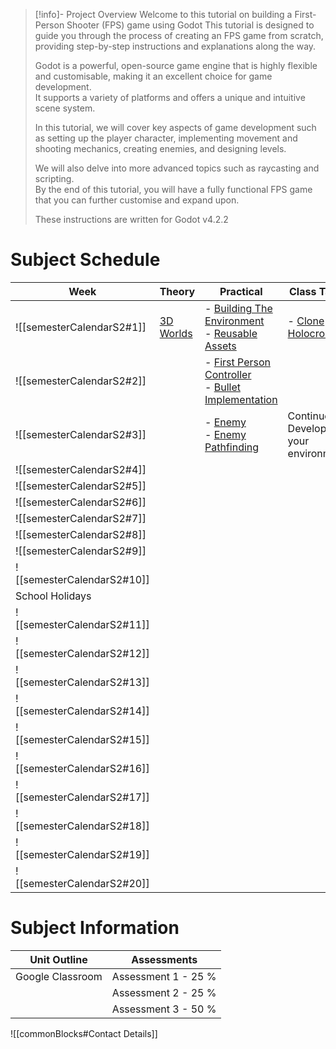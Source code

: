 > [!info]- Project Overview
> Welcome to this tutorial on building a First-Person Shooter (FPS) game using Godot
>   This tutorial is designed to guide you through the process of creating an FPS game from scratch, providing step-by-step instructions and explanations along the way.  
>   
>   Godot is a powerful, open-source game engine that is highly flexible and customisable, making it an excellent choice for game development.   
>   It supports a variety of platforms and offers a unique and intuitive scene system.    
>   
>   In this tutorial, we will cover key aspects of game development such as setting up the player character, implementing movement and shooting mechanics, creating enemies, and designing levels.   
>   
>   We will also delve into more advanced topics such as raycasting and scripting.    
>   By the end of this tutorial, you will have a fully functional FPS game that you can further customise and expand upon.  
>   
>   These instructions are written for Godot v4.2.2  

# Subject Schedule

| Week                       | Theory                                                                        | Practical                                                                                                                                                                                                                      | Class Tasks                                            | Assessment |
| -------------------------- | ----------------------------------------------------------------------------- | ------------------------------------------------------------------------------------------------------------------------------------------------------------------------------------------------------------------------------ | ------------------------------------------------------ | ---------- |
| ![[semesterCalendarS2#1]]  | [3D Worlds](ISD/2%20-%20Digital%20Applications/_topics/theory/3D%20Worlds.md) | - [Building The Environment](ISD/2%20-%20Digital%20Applications/_topics/tutorials/Building%20The%20Environment.md) <br>- [Reusable Assets](ISD/2%20-%20Digital%20Applications/_topics/tutorials/Reusable%20Assets.md)          | - [Clone Holocron](_sharedContent/Clone%20Holocron.md) |            |
| ![[semesterCalendarS2#2]]  |                                                                               | - [First Person Controller](ISD/2%20-%20Digital%20Applications/_topics/tutorials/First%20Person%20Controller.md)<br>- [Bullet Implementation](ISD/2%20-%20Digital%20Applications/_topics/tutorials/Bullet%20Implementation.md) |                                                        |            |
| ![[semesterCalendarS2#3]]  |                                                                               | - [Enemy](ISD/2%20-%20Digital%20Applications/_topics/tutorials/Enemy.md) <br>- [Enemy Pathfinding](ISD/2%20-%20Digital%20Applications/_topics/tutorials/Enemy%20Pathfinding.md) <br>                                           | Continue Developing your environment.                  |            |
| ![[semesterCalendarS2#4]]  |                                                                               |                                                                                                                                                                                                                                |                                                        |            |
| ![[semesterCalendarS2#5]]  |                                                                               |                                                                                                                                                                                                                                |                                                        |            |
| ![[semesterCalendarS2#6]]  |                                                                               |                                                                                                                                                                                                                                |                                                        |            |
| ![[semesterCalendarS2#7]]  |                                                                               |                                                                                                                                                                                                                                |                                                        |            |
| ![[semesterCalendarS2#8]]  |                                                                               |                                                                                                                                                                                                                                |                                                        |            |
| ![[semesterCalendarS2#9]]  |                                                                               |                                                                                                                                                                                                                                |                                                        |            |
| ![[semesterCalendarS2#10]] |                                                                               |                                                                                                                                                                                                                                |                                                        |            |
| School Holidays            |                                                                               |                                                                                                                                                                                                                                |                                                        |            |
| ![[semesterCalendarS2#11]] |                                                                               |                                                                                                                                                                                                                                |                                                        |            |
| ![[semesterCalendarS2#12]] |                                                                               |                                                                                                                                                                                                                                |                                                        |            |
| ![[semesterCalendarS2#13]] |                                                                               |                                                                                                                                                                                                                                |                                                        |            |
| ![[semesterCalendarS2#14]] |                                                                               |                                                                                                                                                                                                                                |                                                        |            |
| ![[semesterCalendarS2#15]] |                                                                               |                                                                                                                                                                                                                                |                                                        |            |
| ![[semesterCalendarS2#16]] |                                                                               |                                                                                                                                                                                                                                |                                                        |            |
| ![[semesterCalendarS2#17]] |                                                                               |                                                                                                                                                                                                                                |                                                        |            |
| ![[semesterCalendarS2#18]] |                                                                               |                                                                                                                                                                                                                                |                                                        |            |
| ![[semesterCalendarS2#19]] |                                                                               |                                                                                                                                                                                                                                |                                                        |            |
| ![[semesterCalendarS2#20]] |                                                                               |                                                                                                                                                                                                                                |                                                        |            |

# Subject Information

| Unit Outline     | Assessments         |
| ---------------- | ------------------- |
| Google Classroom | Assessment 1 - 25 % |
|                  | Assessment 2 - 25 % |
|                  | Assessment 3 - 50 % |


![[commonBlocks#Contact Details]]
  
